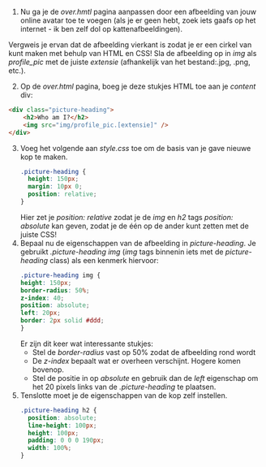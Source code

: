 1. Nu ga je de *over.hmtl* pagina aanpassen door een afbeelding van jouw online avatar toe te voegen (als je er geen hebt, zoek iets gaafs op het internet - ik ben zelf dol op kattenafbeeldingen).

  Vergweis je ervan dat de afbeelding vierkant is zodat je er een cirkel van kunt maken met behulp van HTML en CSS! Sla de afbeelding op in *img* als *profile_pic* met de juiste *extensie* (afhankelijk van het bestand:.jpg, .png, etc.).

2. Op de *over.html* pagina, boeg je deze stukjes HTML toe aan je *content* div:
  ```html
  <div class="picture-heading">
      <h2>Who am I?</h2>
      <img src="img/profile_pic.[extensie]" />
  </div>
  ```

3. Voeg het volgende aan *style.css* toe om de basis van je gave nieuwe kop te maken.
    ```css
    .picture-heading {
      height: 150px;
      margin: 10px 0;
      position: relative;
    }
    ```  
    Hier zet je *position: relative* zodat je de *img* en *h2* tags *position: absolute* kan geven, zodat je de één op de ander kunt zetten met de juiste CSS!
4. Bepaal nu de eigenschappen van de afbeelding in *picture-heading*. Je gebruikt *.picture-heading img* (*img* tags binnenin iets met de *picture-heading* class) als een kenmerk hiervoor:
    ```css
    .picture-heading img {
    height: 150px;
    border-radius: 50%;
    z-index: 40;
    position: absolute;
    left: 20px;
    border: 2px solid #ddd;
    }
    ```
    Er zijn dit keer wat interessante stukjes:
      * Stel de *border-radius* vast op 50% zodat de afbeelding rond wordt
      * De *z-index* bepaalt wat er overheen verschijnt. Hogere komen bovenop.
      * Stel de positie in op *absolute* en gebruik dan de *left* eigenschap om het 20 pixels links van de *.picture-heading* te plaatsen.
5. Tenslotte moet je de eigenschappen van de kop zelf instellen.
    ```css
    .picture-heading h2 {
      position: absolute;
      line-height: 100px;
      height: 100px;
      padding: 0 0 0 190px;
      width: 100%;
    }
    ```

